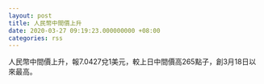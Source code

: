 ```yaml
---
layout: post
title: 人民幣中間價上升
date: 2020-03-27 09:19:23.000000000 +08:00
categories: rss
---
```


人民幣中間價上升，報7.0427兌1美元，較上日中間價高265點子，創3月18日以來最高。
